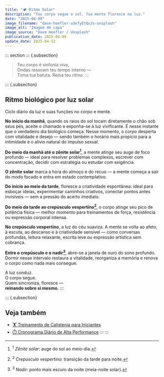 ```yaml
---
title: "🏕️ Ritmo Solar"
description: "Teu corpo segue o sol. Tua mente floresce na luz."
date: "2025-04-09"
image_filename: "dave-hoefler-a3e7yEtQxJs-unsplash"
image_alt: "Imagem de capa"
image_source: "Dave Hoefler / Unsplash"
publication_date: 2025-04-09
update_date: 2025-04-12
---
```

::: section
::: {.subsection}
> Teu corpo é sinfonia viva,  
> Ondas ressoam teu tempo interno —  
> Toma tua batuta. Reina teu ritmo.
:::

::: {.subsection}
## Ritmo biológico por luz solar
<p class="subheading">Ciclo diário da luz e suas funções no corpo e mente.</p>

**No início da manhã**, quando os raios do sol tocam diretamente o chão sob seus pés, aceite o chamado e exponha-se à luz vivificante. É nesse instante que o verdadeiro dia biológico começa. Nesse momento, o corpo desperta com vitalidade e desejo — sendo também o horário mais propício para a intimidade e o alívio natural do impulso sexual.

**Do meio da manhã até o zênite solar[^1]**, a mente atinge seu auge de foco profundo — ideal para resolver problemas complexos, escrever com concentração, decidir com estratégia ou estudar com exigência.

[^1]: <sup>1</sup> _Zênite solar_: auge do sol ao meio-dia.

**O zênite solar** marca a hora do almoço e do recuo — a mente começa a sair do modo focado e entra em estado contemplativo.

**Do início ao meio da tarde**, floresce a criatividade espontânea: ideal para esboçar ideias, experimentar caminhos criativos, conectar pontos antes invisíveis — sem a pressão do acerto imediato.

**Do meio da tarde ao crepúsculo vespertino[^2]**, o corpo atinge seu pico de potência física — melhor momento para treinamentos de força, resistência ou expressão corporal intensa.

[^2]: <sup>2</sup> _Crepúsculo vespertino_: transição da tarde para noite.

**No crepúsculo vespertino**, a luz do céu suaviza. A mente se volta ao afeto, à escuta, ao descanso e à criatividade sensível — como conversas profundas, leitura relaxante, escrita leve ou expressão artística sem cobrança.

**Entre o crepúsculo e o nadir[^3]**, abre-se a janela de ouro do sono profundo. Dormir nesse intervalo restaura a vitalidade, reorganiza a memória e renova o corpo como nada mais consegue.

[^3]: <sup>3</sup> _Nadir_: ponto mais escuro da noite (meia-noite solar).

A luz conduz.  
O corpo segue.  
Quem sincroniza, floresce —  
**reinando sobre si mesmo.**
:::

::: {.subsection}
## Veja também
* [🏋️ Treinamento de Calistenia para Iniciantes](/calisthenics-training-for-beginners/)
* [⏱️ Cronograma Diário de Alta Performance](/high-performance-daily-schedule/)
:::
:::

